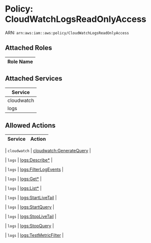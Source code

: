 # Policy: CloudWatchLogsReadOnlyAccess

ARN: `arn:aws:iam::aws:policy/CloudWatchLogsReadOnlyAccess`

## Attached Roles

| Role Name |
|-----------|
## Attached Services

| Service |
|---------|
| cloudwatch |
| logs |

## Allowed Actions

| Service | Action |
|:-------:|--------|

| `cloudwatch` | [cloudwatch:GenerateQuery](../actions.md#cloudwatch:generatequery) |

| `logs` | [logs:Describe*](../actions.md#logs:describeall) |

| `logs` | [logs:FilterLogEvents](../actions.md#logs:filterlogevents) |

| `logs` | [logs:Get*](../actions.md#logs:getall) |

| `logs` | [logs:List*](../actions.md#logs:listall) |

| `logs` | [logs:StartLiveTail](../actions.md#logs:startlivetail) |

| `logs` | [logs:StartQuery](../actions.md#logs:startquery) |

| `logs` | [logs:StopLiveTail](../actions.md#logs:stoplivetail) |

| `logs` | [logs:StopQuery](../actions.md#logs:stopquery) |

| `logs` | [logs:TestMetricFilter](../actions.md#logs:testmetricfilter) |
